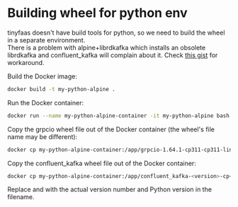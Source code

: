 # Building wheel for python env
tinyfaas doesn't have build tools for python, so we need to build the wheel in a separate environment.  
There is a problem with alpine+librdkafka which installs an obsolete librdkafka and confluent_kafka will complain about it. Check [this gist](https://gist.github.com/jaihind213/e82d41dc79f52cfa64ca32350bdb27df) for workaround.


Build the Docker image:
```bash
docker build -t my-python-alpine .
```

Run the Docker container:
```bash
docker run --name my-python-alpine-container -it my-python-alpine bash
```

Copy the grpcio wheel file out of the Docker container (the wheel's file name may be different):
```bash
docker cp my-python-alpine-container:/app/grpcio-1.64.1-cp311-cp311-linux_aarch64.whl .
```

Copy the confluent_kafka wheel file out of the Docker container:
```bash
docker cp my-python-alpine-container:/app/confluent_kafka-<version>-cp<python-version>-cp<python-version>m-manylinux2010_x86_64.whl .
```
Replace <version> and <python-version> with the actual version number and Python version in the filename.